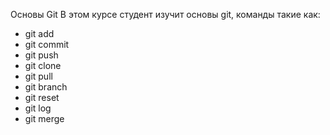 Основы Git 
В этом курсе студент изучит основы git, команды такие как:    
- git add   
- git commit   
- git push   
- git clone   
- git pull   
- git branch   
- git reset   
- git log   
- git merge   

